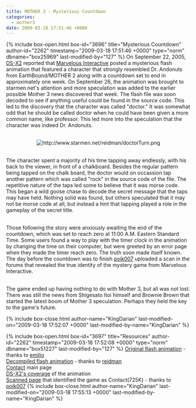 ```yaml
---
title: MOTHER 3 - Mysterious Countdown
categories:
  - mother3
date: 2009-03-18 17:51:46 +0000
---
```

{% include box-open.html box-id="3696" title="Mysterious Countdown" author-id="2262" timestamp="2009-03-18 17:51:46 +0000" type="norm" dbname="box25969" last-modified-by="127" %}
On September 22, 2005, <a href="http://www.ds-x2.com" target="_blank">DS-X2</a> reported that <a href="http://www.mmv-i.net" target="_blank">Marvelous Interactive</a> posted a mysterious flash animation that featured a character that strongly resembled Dr. Andonuts from EarthBound/MOTHER 2 along with a countdown set to end in approximately one week. On September 26, the animation was brought to starmen.net's attention and more speculation was added to the earlier possible Mother 3 news discovered that week. The flash file was soon decoded to see if anything useful could be found in the source code. This led to the discovery that the character was called "doctor." It was somewhat odd that he should be called doctor when he could have been given a more common name, like professor. This led more into the speculation that the character was indeed Dr. Andonuts.<BR />
<BR />

<center><img src="http://www.starmen.net/mother3/mysteriouscountdown/doctorTurn.png" border="0" alt="http://www.starmen.net/reidman/doctorTurn.png" /></center><BR />

The character spent a majority of his time tapping away endlessly, with his back to the viewer, in front of a chalkboard. Besides the regular pattern being tapped on the chalk board, the doctor would on occassion tap another pattern which was called "rock" in the source code of the file.
The repetitive nature of the taps led some to believe that it was morse code. This began a wild goose chase to decode the secret message that the taps may have held. Nothing solid was found, but others speculated that it may not be morse code at all, but instead a hint that tapping played a role in the gameplay of the secret title.<BR />
<BR />

Those following the story were anxiously awaiting the end of the countdown, which was set to reach zero at 11:00 A.M. Eastern Standard Time. Some users found a way to play with the timer clock in the animation by changing the time on their computer, but were greeted by an error page when they made the timer reach zero. The truth soon made itself known. The day before the countdown was to finish <a href="http://forum.starmen.net/?t=usrinfo&id=2573" target="_blank">poik007</a> uploaded a scan in the forums that revealed the true identity of the mystery game from Marvelous Interactive.<BR />
<BR />

The game ended up having nothing to do with Mother 3, but all was not lost. There was still the news from Shigesato Itoi himself and Brownie Brown that started the latest boom of Mother 3 speculation. Perhaps they held the key to the game's future.

{% include box-close.html author-name="KingDarian" last-modified-on="2009-03-18 17:52:07 +0000" last-modified-by-name="KingDarian" %}

{% include box-open.html box-id="3697" title="Resources" author-id="2262" timestamp="2009-03-18 17:52:08 +0000" type="norm" dbname="box51227" last-modified-by="127" %}
<a href="count.swf" target="_blank">Original flash animation</a> - thanks to <a href="http://forum.starmen.net/?t=usrinfo&id=10">emilio</a><BR />
<a href="hackCount.swf" target="_blank">Decompiled flash animation</a> - thanks to <a href="http://forum.starmen.net/?t=usrinfo&id=8" target="_blank">reidman</a><BR />
<a href="http://www.mmv.co.jp/game/p_search/detail/2065" target="_blank">Contact</a> main page<BR />
<a href="http://www.ds-x2.com/index.php?id=4201" target="_blank">DS-X2's coverage</a> of the animation<BR />
<a href="Famitsu_Contact.jpg" target="_blank">Scanned page</a> that identified the game as Contact(725K) - thanks to <a href="http://forum.starmen.net/?t=usrinfo&id=2573" target="_blank">poik007</a>
{% include box-close.html author-name="KingDarian" last-modified-on="2009-03-18 17:55:13 +0000" last-modified-by-name="KingDarian" %}
